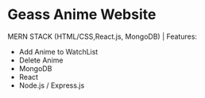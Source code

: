 # Geass Anime Website
MERN STACK (HTML/CSS,React.js, MongoDB) | 
Features:
- Add Anime to WatchList
- Delete Anime 
- MongoDB
- React
- Node.js / Express.js
